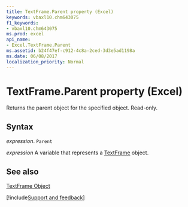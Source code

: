 ```yaml
---
title: TextFrame.Parent property (Excel)
keywords: vbaxl10.chm643075
f1_keywords:
- vbaxl10.chm643075
ms.prod: excel
api_name:
- Excel.TextFrame.Parent
ms.assetid: b24f47ef-c912-4c8a-2ced-3d3e5ad1198a
ms.date: 06/08/2017
localization_priority: Normal
---
```



# TextFrame.Parent property (Excel)

Returns the parent object for the specified object. Read-only.


## Syntax

_expression_. `Parent`

_expression_ A variable that represents a [TextFrame](./Excel.TextFrame.md) object.


## See also


[TextFrame Object](Excel.TextFrame.md)

[!include[Support and feedback](~/includes/feedback-boilerplate.md)]